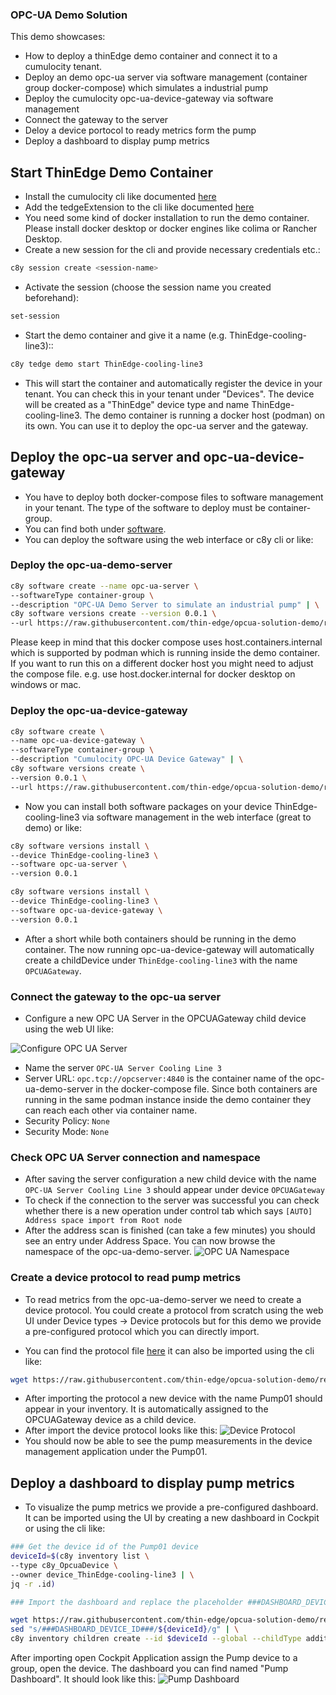 ### OPC-UA Demo Solution
This demo showcases:

* How to deploy a thinEdge demo container and connect it to a cumulocity tenant.
* Deploy an demo opc-ua server via software management (container group docker-compose) which simulates a industrial pump
* Deploy the cumulocity opc-ua-device-gateway via software management
* Connect the gateway to the server
* Deloy a device portocol to ready metrics form the pump
* Deploy a dashboard to display pump metrics 


## Start ThinEdge Demo Container

* Install the cumulocity cli like documented [here](https://goc8ycli.netlify.app/docs/installation/)
* Add the tedgeExtension to the cli like documented [here](https://github.com/thin-edge/c8y-tedge)
* You need some kind of docker installation to run the demo container. Please install docker desktop or docker engines like colima or Rancher Desktop.
* Create a new session for the cli and provide necessary credentials etc.:
```bash
c8y session create <session-name>
````
* Activate the session (choose the session name you created beforehand):
```bash
set-session 
```
* Start the demo container and give it a name (e.g. ThinEdge-cooling-line3)::
```bash
c8y tedge demo start ThinEdge-cooling-line3
```
* This will start the container and automatically register the device in your tenant. You can check this in your tenant under "Devices". The device will be created as a "ThinEdge" device type and name ThinEdge-cooling-line3.
The demo container is running a docker host (podman) on its own. You can use it to deploy the opc-ua server and the gateway.

## Deploy the opc-ua server and opc-ua-device-gateway
* You have to deploy both docker-compose files to software management in your tenant. The type of the software to deploy must be container-group.
*  You can find both under [software](./software).
*  You can deploy the software using the web interface or c8y cli or like:
  

### Deploy the opc-ua-demo-server
```bash
c8y software create --name opc-ua-server \
--softwareType container-group \
--description "OPC-UA Demo Server to simulate an industrial pump" | \
c8y software versions create --version 0.0.1 \
--url https://raw.githubusercontent.com/thin-edge/opcua-solution-demo/refs/heads/main/software/docker-compose-opc-ua-demo-server.yml
```
Please keep in mind that this docker compose uses host.containers.internal which is supported by podman which is running inside the demo container. If you want to run this on a different docker host you might need to adjust the compose file. e.g. use host.docker.internal for docker desktop on windows or mac.

### Deploy the opc-ua-device-gateway
```bash
c8y software create \
--name opc-ua-device-gateway \
--softwareType container-group \
--description "Cumulocity OPC-UA Device Gateway" | \
c8y software versions create \
--version 0.0.1 \
--url https://raw.githubusercontent.com/thin-edge/opcua-solution-demo/refs/heads/main/software/docker-compose-opcua-device-gateway.yaml
```
* Now you can install both software packages on your device ThinEdge-cooling-line3 via software management in the web interface (great to demo) or like:
```bash
c8y software versions install \
--device ThinEdge-cooling-line3 \
--software opc-ua-server \
--version 0.0.1

c8y software versions install \
--device ThinEdge-cooling-line3 \
--software opc-ua-device-gateway \
--version 0.0.1
```
* After a short while both containers should be running in the demo container. The now running opc-ua-device-gateway will automatically create a childDevice under `ThinEdge-cooling-line3` with the name `OPCUAGateway`.

### Connect the gateway to the opc-ua server
* Configure a new OPC UA Server in the OPCUAGateway child device using the web UI like:

![Configure OPC UA Server](images/configure_opc_server.png)
* Name the server `OPC-UA Server Cooling Line 3`
* Server URL: `opc.tcp://opcserver:4840`  is the container name of the opc-ua-demo-server in the docker-compose file. Since both containers are running in the same podman instance inside the demo container they can reach each other via container name.
* Security Policy: `None`
* Security Mode: `None`

### Check OPC UA Server connection and namespace

* After saving the server configuration a new child device with the name `OPC-UA Server Cooling Line 3` should appear under device `OPCUAGateway`
* To check if the connection to the server was successful you can check whether there is a new operation under control tab which says `[AUTO] Address space import from Root node`
* After the address scan is finished (can take a few minutes) you should see an entry under Address Space. You can now browse the namespace of the opc-ua-demo-server.
![OPC UA Namespace](images/address_space.png)

### Create a device protocol to read pump metrics
* To read metrics from the opc-ua-demo-server we need to create a device protocol. You could create a protocol from scratch using the web UI under Device types -> Device protocols but for this demo we provide a pre-configured protocol which you can directly import.

* You can find the protocol file [here](./device-protocols/opc-ua-pump-device-protocol.json) it can also be imported using the cli like:

```bash
wget https://raw.githubusercontent.com/thin-edge/opcua-solution-demo/refs/heads/main/device-protocols/opc-ua-pump-device-protocol.json -O - | c8y inventory create --name "Pump01" --type c8y_OpcuaDeviceType --template input.value
```

* After importing the protocol a new device with the name Pump01 should appear in your inventory. It is automatically assigned to the OPCUAGateway device as a child device.
* After import the device protocol looks like this:
![Device Protocol](./images/device_protocol.png)
* You should now be able to see the pump measurements in the device management application under the Pump01.

## Deploy a dashboard to display pump metrics
* To visualize the pump metrics we provide a pre-configured dashboard. It can be imported using the UI by creating a new dashboard in Cockpit or using the cli like:
```bash
### Get the device id of the Pump01 device
deviceId=$(c8y inventory list \
--type c8y_OpcuaDevice \
--owner device_ThinEdge-cooling-line3 | \
jq -r .id)

### Import the dashboard and replace the placeholder ###DASHBOARD_DEVICE_ID### with the actual device id of Pump01

wget https://raw.githubusercontent.com/thin-edge/opcua-solution-demo/refs/heads/main/dashboard/dashboardPumpMO.json -O - |\
sed "s/###DASHBOARD_DEVICE_ID###/${deviceId}/g" | \
c8y inventory children create --id $deviceId --global --childType addition --template input.value
```

After importing open Cockpit Application assign the Pump device to a group, open the device. The dashboard you can find named "Pump Dashboard". It should look like this: 
![Pump Dashboard](./images/pump_dashboard.png)




